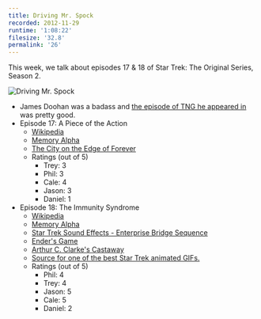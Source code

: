 ```yaml
---
title: Driving Mr. Spock
recorded: 2012-11-29
runtime: '1:08:22'
filesize: '32.8'
permalink: '26'
---
```


This week, we talk about episodes 17 & 18 of Star Trek: The Original Series, Season 2.

![Driving Mr. Spock](http://jawgrind.s3.amazonaws.com/Jawgrind-Episode-26.jpg)

- James Doohan was a badass and [the episode of TNG he appeared in](http://en.wikipedia.org/wiki/Relics_(Star_Trek:_The_Next_Generation)) was pretty good.
- Episode 17: A Piece of the Action
    - [Wikipedia](http://en.wikipedia.org/wiki/A_Piece_of_the_Action_(Star_Trek:_The_Original_Series))
    - [Memory Alpha](http://en.memory-alpha.org/wiki/A_Piece_of_the_Action_(episode))
    - [The City on the Edge of Forever](/17)
    - Ratings (out of 5)
        - Trey: 3
        - Phil: 3
        - Cale: 4
        - Jason: 3
        - Daniel: 1
- Episode 18: The Immunity Syndrome
    - [Wikipedia](http://en.wikipedia.org/wiki/The_Immunity_Syndrome_(Star_Trek:_The_Original_Series))
    - [Memory Alpha](http://en.memory-alpha.org/wiki/The_Immunity_Syndrome_(episode))
    - [Star Trek Sound Effects - Enterprise Bridge Sequence](http://www.youtube.com/watch?v=DeujeOsHn0g)
    - [Ender's Game](http://en.wikipedia.org/wiki/Ender's_Game)
    - [Arthur C. Clarke's Castaway](http://books.google.com/books?id=H118kM3MECEC&lpg=PA69&ots=9wZcQw8gOT&dq=arthur%20c%20clarke%20castaway&pg=PA69#v=onepage&q&f=true)
    - [Source for one of the best Star Trek animated GIFs.](http://bucket.treypiepmeier.com/thatll-do-mccoy-kirk.gif)
    - Ratings (out of 5)
        - Phil: 4
        - Trey: 4
        - Jason: 5
        - Cale: 5
        - Daniel: 2
